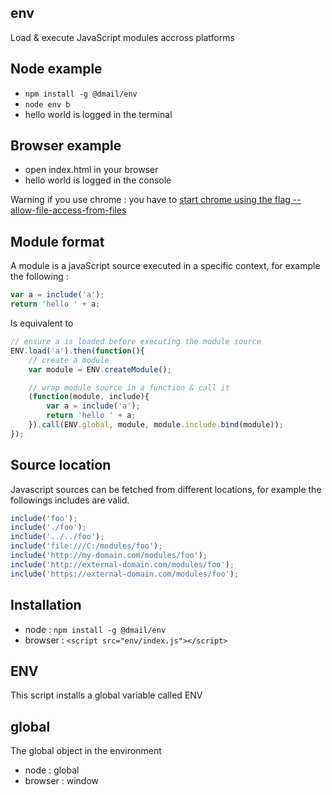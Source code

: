 ## env

Load & execute JavaScript modules accross platforms

## Node example

- `npm install -g @dmail/env`
- `node env b`
- hello world is logged in the terminal

## Browser example

- open index.html in your browser
- hello world is logged in the console

Warning if you use chrome : you have to [start chrome using the flag --allow-file-access-from-files](http://www.chrome-allow-file-access-from-file.com)

## Module format

A module is a javaScript source executed in a specific context, for example the following :

```javascript
var a = include('a');
return 'hello ' + a;
```

Is equivalent to

```javascript
// ensure a is loaded before executing the module source
ENV.load('a').then(function(){
	// create a module
	var module = ENV.createModule();

	// wrap module source in a function & call it
	(function(module, include){
		var a = include('a');
		return 'hello ' + a;
	}).call(ENV.global, module, module.include.bind(module));
});
```

## Source location

Javascript sources can be fetched from different locations, for example the followings includes are valid.

```javascript
include('foo');
include('./foo');
include('../../foo');
include('file:///C:/modules/foo');
include('http://my-domain.com/modules/foo');
include('http://external-domain.com/modules/foo');
include('https://external-domain.com/modules/foo');
```

## Installation

- node : `npm install -g @dmail/env`<br />
- browser : `<script src="env/index.js"></script>`

## ENV

This script installs a global variable called ENV

## global

The global object in the environment

- node : global
- browser : window
